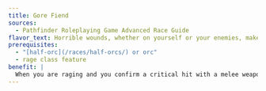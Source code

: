```yaml
---
title: Gore Fiend
sources:
  - Pathfinder Roleplaying Game Advanced Race Guide
flavor_text: Horrible wounds, whether on yourself or your enemies, make your blood sing.
prerequisites:
  - "[half-orc](/races/half-orcs/) or orc"
  - rage class feature
benefit: |
  When you are raging and you confirm a critical hit with a melee weapon or a critical hit is confirmed on you (whether by a melee weapon, spell, or ranged weapon), you regain 1 round of rage (up to your maximum for the day). You can only gain this benefit once per round.
---
```


